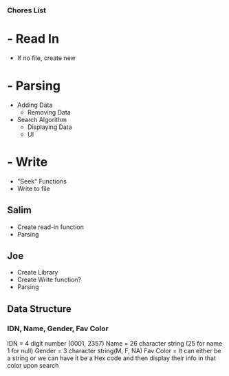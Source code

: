 ### Chores List
# - Read In
  - If no file, create new
# - Parsing
  - Adding Data
    - Removing Data
  - Search Algorithm
    - Displaying Data
    - UI
# - Write
  - "Seek" Functions
  - Write to file
  
  
  
## Salim
- Create read-in function
- Parsing

## Joe
- Create Library
- Create Write function?
- Parsing



## Data Structure
### IDN, Name, Gender, Fav Color

IDN = 4 digit number (0001, 2357)
Name = 26 character string (25 for name 1 for null)
Gender = 3 character string(M, F, NA)
Fav Color = It can either be a string or we can have it be a Hex code and then display their info in that color upon search
